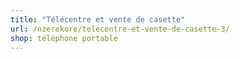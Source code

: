 ```yaml
---
title: "Télécentre et vente de casette"
url: /nzerekore/telecentre-et-vente-de-casette-3/
shop: téléphone portable
---
```

